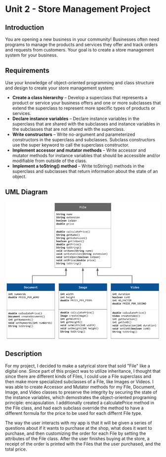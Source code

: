 # Unit 2 - Store Management Project

## Introduction

You are opening a new business in your community! Businesses often need programs to manage the products and services they offer and track orders and requests from customers. Your goal is to create a store management system for your business.

## Requirements

Use your knowledge of object-oriented programming and class structure and design to create your store management system:
- **Create a class hierarchy** – Develop a superclass that represents a product or service your business offers and one or more subclasses that extend the superclass to represent more specific types of products or services.
- **Declare instance variables** – Declare instance variables in the superclass that are shared with the subclasses and instance variables in the subclasses that are not shared with the superclass.
- **Write constructors** – Write no-argument and parameterized constructors in the superclass and subclasses. Subclass constructors use the super keyword to call the superclass constructor.
- **Implement accessor and mutator methods** – Write accessor and mutator methods for instance variables that should be accessible and/or modifiable from outside of the class.
- **Implement a toString() method** – Write toString() methods in the superclass and subclasses that return information about the state of an object.

## UML Diagram

![UML Diagram for my project](UML_Diagram.png)

## Description

For my project, I decided to make a satyrical store that sold "File" like a digital one. Since part of this project was to utilize inheritance, I thought that since there are different kinds of Files, I could use a File superclass and then make more specialized subclasses of a File, like Images or Videos. I was able to create Accessor and Mutator methods for my File, Document, Image, and Video classes to preserve the integrity by securing the state of the instance variables, which demostrates the object-oriented programing principle: encapsulation. I additionally created a calculatePrice method in the File class, and had each subclass override the method to have a different formula for the price to be used for each differnt File type. 

The way the user interacts with my app is that it will be given a series of questions about if it wants to purchase at the shop, what does it want to purchase, and then customizing the order for each File by setting the attributes of the File class. After the user finishes buying at the store, a receipt of the order is printed with the Files that the user purchased, and the total price.